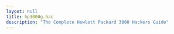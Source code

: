```yaml
---
layout: null
title: hp3000g.hac
description: "The Complete Hewlett Packard 3000 Hackers Guide"
---
```

